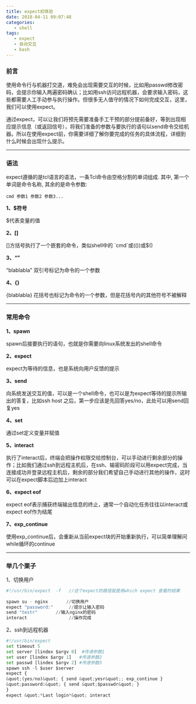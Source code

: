 ```yaml
---
title: expect初体验
date: 2018-04-11 09:07:48
categories: 
   - shell
tags:
   - expect
   - 自动交互
   - bash
---
```


### 前言 ###
使用命令行与机器打交道，难免会出现需要交互的时候，比如用passwd修改密码，会提示你输入两遍密码确认；比如用ssh访问远程机器，会要求输入密码，这些都需要人工手动参与执行操作。但很多无人值守的情况下如何完成交互，这里，我们可以使用expect。

通过expect，可以让我们将预先需要准备手工干预的部分提前备好，等到出现相应提示信息（或返回信号），将我们准备的参数与要执行的语句以send命令交给机器。所以在使用expect前，你需要详细了解你要完成的任务的具体流程，详细到什么时候会出现什么提示。

<!-- more -->

---

### 语法 ###

expect遵循的是tcl语言的语法，一条Tcl命令由空格分割的单词组成. 其中, 第一个单词是命令名称, 其余的是命令参数:

    cmd 参数1 参数2 参数3...

**1、$符号**

$代表变量的值

**2、[]**

[]方括号执行了一个嵌套的命令，类似shell中的 \`cmd\`或(())或$()

**3、“”**

“blablabla” 双引号标记为命令的一个参数

**4、{}**

{blablabla} 花括号也标记为命令的一个参数，但是花括号内的其他符号不被解释

---

### 常用命令 ###

**1、spawn** 

spawn后接要执行的语句，也就是你需要向linux系统发出的shell命令

**2、expect**

expect为等待的信息，也是系统向用户反馈的提示

**3、send**

向系统发送交互的值，可以是一个shell命令，也可以是为expect等待的提示所输出的答复，比如ssh host 之后，第一步应该是先回答yes/no，此处可以用send回复yes

**4、set**

通过set定义变量并赋值

**5、interact**

执行了interact后，终端会把操作权限交给控制台，可以手动进行剩余部分的操作；比如我们通过ssh到远程主机后，在ssh、输密码阶段可以用expect完成，当连接成功并登录远程主机后，剩余的部分我们希望自己手动进行其他的操作，这时可以在expect脚本后边加上interact

**6、expect eof**

expect eof表示捕获终端输出信息的终止，通常一个自动化任务往往以interact或expect eof作为结尾

**7、exp_continue**

使用exp_continue后，会重新从当前expect块的开始重新执行，可以简单理解问while循环的continue

---

### 举几个栗子 ###


1、切换用户

```python
#!/usr/bin/expect  -f   //这个expect的路径就是用which expect 查看的结果
 
spawn su - nginx       //切换用户
expect "password:"      //提示让输入密码
send "testr"       //输入nginx的密码
interact                //操作完成
```

2、ssh到远程机器

```python
#!/usr/bin/expect  
set timeout 5
set server [lindex $argv 0]  #传递参数1
set user [lindex $argv 1]	#传递参数2
set passwd [lindex $argv 2] #传递参数3
spawn ssh -l $user $server
expect {
&quot;(yes/no)&quot; { send &quot;yesr&quot;; exp_continue }
&quot;password:&quot; { send &quot;$passwdr&quot; }
}
expect &quot;*Last login*&quot; interact
```
